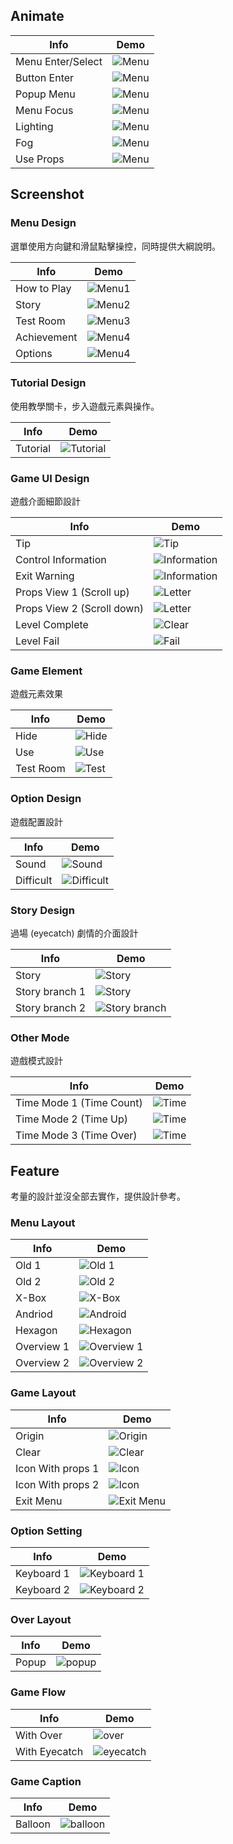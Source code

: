 ## Animate ##

| Info        | Demo                              |
|-------------|-----------------------------------|
| Menu Enter/Select| ![Menu](image/animate/menu.gif) |
| Button Enter | ![Menu](image/animate/button.gif) |
| Popup Menu | ![Menu](image/animate/popup.gif) |
| Menu Focus | ![Menu](image/animate/focus.gif) |
| Lighting | ![Menu](image/animate/lighting.gif) |
| Fog | ![Menu](image/animate/fog.gif) |
| Use Props | ![Menu](image/animate/props.gif) |

## Screenshot ##

### Menu Design ###

選單使用方向鍵和滑鼠點擊操控，同時提供大綱說明。

| Info        | Demo                              |
|-------------|-----------------------------------|
| How to Play | ![Menu1](image/screenshot102.png) |
| Story       | ![Menu2](image/screenshot103.png) |
| Test Room   | ![Menu3](image/screenshot104.png) |
| Achievement | ![Menu4](image/screenshot105.png) |
| Options     | ![Menu4](image/screenshot106.png) |

### Tutorial Design ###

使用教學關卡，步入遊戲元素與操作。

| Info        | Demo                                 |
|-------------|--------------------------------------|
| Tutorial    | ![Tutorial](image/screenshot101.png) |

### Game UI Design ##

遊戲介面細節設計

| Info        | Demo                              |
|-------------|-----------------------------------|
| Tip         | ![Tip](image/screenshot107.png)   |
| Control Information | ![Information](image/screenshot108.png) |
| Exit Warning | ![Information](image/screenshot109.png) |
| Props View 1 (Scroll up)   | ![Letter](image/screenshot110.png) |
| Props View 2 (Scroll down) | ![Letter](image/screenshot111.png) |
| Level Complete | ![Clear](image/screenshot114.png) |
| Level Fail | ![Fail](image/screenshot115.png)|

### Game Element ###

遊戲元素效果

| Info        | Demo                              |
|-------------|-----------------------------------|
| Hide        | ![Hide](image/screenshot112.png)  |
| Use         | ![Use](image/screenshot119.png)   |
| Test Room   | ![Test](image/screenshot113.png)  |

### Option Design ###

遊戲配置設計

| Info        | Demo                              |
|-------------|-----------------------------------|
| Sound       | ![Sound](image/screenshot116.png) |
| Difficult   | ![Difficult](image/screenshot117.png) |

### Story Design ###

過場 (eyecatch) 劇情的介面設計

| Info        | Demo                              |
|-------------|-----------------------------------|
| Story       | ![Story](image/screenshot118.png) |
| Story branch 1 | ![Story](image/screenshot120.png) |
| Story branch 2 | ![Story branch](image/screenshot124.png) |

### Other Mode ###

遊戲模式設計

| Info        | Demo                              |
|-------------|-----------------------------------|
| Time Mode 1 (Time Count) | ![Time](image/screenshot121.png)  |
| Time Mode 2 (Time Up) | ![Time](image/screenshot122.png)  |
| Time Mode 3 (Time Over) | ![Time](image/screenshot123.png) |

## Feature ##

考量的設計並沒全部去實作，提供設計參考。

### Menu Layout ### 

| Info        | Demo                              |
|-------------|-----------------------------------|
| Old 1 | ![Old 1](image/feature/file-page1.jpg) |
| Old 2 | ![Old 2](image/feature/file-page7.jpg) |
| X-Box | ![X-Box](image/feature/file-page2.jpg) |
| Andriod | ![Android](image/feature/file-page3.jpg) |
| Hexagon | ![Hexagon](image/feature/file-page4.jpg) |
| Overview 1 | ![Overview 1](image/feature/file-page5.jpg) |
| Overview 2 | ![Overview 2](image/feature/file-page6.jpg) |

### Game Layout ###

| Info        | Demo                              |
|-------------|-----------------------------------|
| Origin | ![Origin](image/feature/file-page8.jpg) |
| Clear | ![Clear](image/feature/file-page9.jpg) |
| Icon With props 1 | ![Icon](image/feature/file-page10.jpg) |
| Icon With props 2 | ![Icon](image/feature/file-page11.jpg)  |
| Exit Menu | ![Exit Menu](image/feature/file-page13.jpg)  |

### Option Setting ###

| Info        | Demo                              |
|-------------|-----------------------------------|
| Keyboard 1 | ![Keyboard 1](image/feature/file-page14.jpg) |
| Keyboard 2 | ![Keyboard 2](image/feature/file-page15.jpg) |

### Over Layout ###

| Info        | Demo                              |
|-------------|-----------------------------------|
| Popup | ![popup](image/feature/file-page16.jpg) |

### Game Flow ###

| Info        | Demo                              |
|-------------|-----------------------------------|
| With Over | ![over](image/feature/file-page17.jpg) |
| With Eyecatch | ![eyecatch](image/feature/file-page18.jpg) |

### Game Caption ###

| Info        | Demo                              |
|-------------|-----------------------------------|
| Balloon | ![balloon](image/feature/file-page19.jpg) |